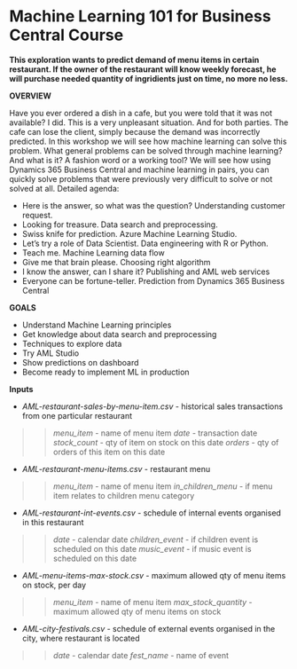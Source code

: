 # Machine Learning 101 for Business Central Course

<b>This exploration wants to predict demand of menu items in certain restaurant. If the owner of the restaurant will know weekly forecast, he will purchase needed quantity of ingridients just on time, no more no less.</b>

<b>OVERVIEW</b>

Have you ever ordered a dish in a cafe, but you were told that it was not available?
I did. This is a very unpleasant situation. And for both parties.
The cafe can lose the client, simply because the demand was incorrectly predicted.
In this workshop we will see how machine learning can solve this problem. What general problems can be solved through machine learning? And what is it? A fashion word or a working tool?
We will see how using Dynamics 365 Business Central and machine learning in pairs, you can quickly solve problems that were previously very difficult to solve or not solved at all.
Detailed agenda:
- Here is the answer, so what was the question? Understanding customer request.
- Looking for treasure. Data search and preprocessing.
- Swiss knife for prediction. Azure Machine Learning Studio.
- Let’s try a role of Data Scientist. Data engineering with R or Python.
- Teach me. Machine Learning data flow
- Give me that brain please. Choosing right algorithm
- I know the answer, can I share it? Publishing and AML web services
- Everyone can be fortune-teller. Prediction from Dynamics 365 Business Central

<b>GOALS</b>
- Understand Machine Learning principles
- Get knowledge about data search and preprocessing
- Techniques to explore data
- Try AML Studio
- Show predictions on dashboard
- Become ready to implement ML in production

<b>Inputs</b>
- *AML-restaurant-sales-by-menu-item.csv* - historical sales transactions from one particular restaurant
>> *menu_item* - name of menu item
>> *date* - transaction date
>> *stock_count* - qty of item on stock on this date
>> *orders* - qty of orders of this item on this date

- *AML-restaurant-menu-items.csv* - restaurant menu
>> *menu_item* - name of menu item
>> *in_children_menu* - if menu item relates to children menu category

- *AML-restaurant-int-events.csv* - schedule of internal events organised in this restaurant
>> *date* - calendar date 
>> *children_event* - if children event is scheduled on this date
>> *music_event* - if music event is scheduled on this date

- *AML-menu-items-max-stock.csv* - maximum allowed qty of menu items on stock, per day
>> *menu_item* - name of menu item
>> *max_stock_quantity* - maximum allowed qty of menu items on stock

- *AML-city-festivals.csv* - schedule of external events organised in the city, where restaurant is located
>> *date* - calendar date
>> *fest_name* - name of event
